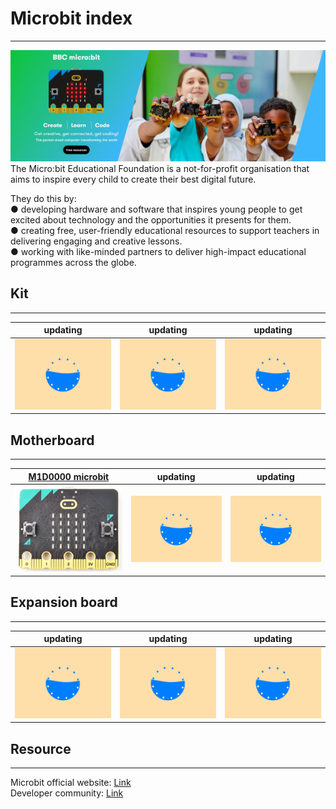 # Microbit index     
----------------
![Img](./img/1img.jpg)  
The Micro:bit Educational Foundation is a not-for-profit organisation that aims to inspire every child to create their best digital future.  

They do this by:  
● developing hardware and software that inspires young people to get excited about technology and the opportunities it presents for them.  
● creating free, user-friendly educational resources to support teachers in delivering engaging and creative lessons.  
● working with like-minded partners to deliver high-impact educational programmes across the globe.  

## Kit  
------
| updating | updating | updating |
| :--: | :--: | :--: |
| ![Img](../../_static/web_logo/updating.gif) | ![Img](../../_static/web_logo/updating.gif) | ![Img](../../_static/web_logo/updating.gif) |
 
## Motherboard      
--------------
| [M1D0000 microbit](../../microbit/M1D0000_microbit_mainboard/M1D0000_microbit_mainboard.md) | updating | updating |
| :--: | :--: | :--: |
| [![img](../../microbit/M1D0000_microbit_mainboard/img/1img.jpg)](../../microbit/M1D0000_microbit_mainboard/M1D0000_microbit_mainboard.md) | ![Img](../../_static/web_logo/updating.gif) | ![Img](../../_static/web_logo/updating.gif) |

## Expansion board        
------------------
| updating | updating | updating |
| :--: | :--: | :--: |
| ![Img](../../_static/web_logo/updating.gif) | ![Img](../../_static/web_logo/updating.gif) | ![Img](../../_static/web_logo/updating.gif) |

## Resource    
-----------
Microbit official website: [Link](https://www.microbit.org)  
Developer community: [Link](https://tech.microbit.org)  

